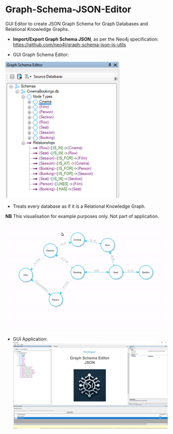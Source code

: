 # Graph-Schema-JSON-Editor
GUI Editor to create JSON Graph Schema for Graph Databases and Relational Knowledge Graphs.

- **Import/Export Graph Schema JSON**, as per the Neo4j specification: https://github.com/neo4j/graph-schema-json-js-utils

- GUI Graph Schema Editor:

![Alt text](./Images/Screenshot-GraphSchemaEditor.png)

- Treats every database as if it is a Relational Knowledge Graph.

**NB** This visualisation for example purposes only. Not part of application.

![Alt text](./Images/Morphin-PGS-ERD-CinemaBookings-Advanced.gif)

- GUI Application:
![Alt text](./Images/Screenshot-MainForm.png)
